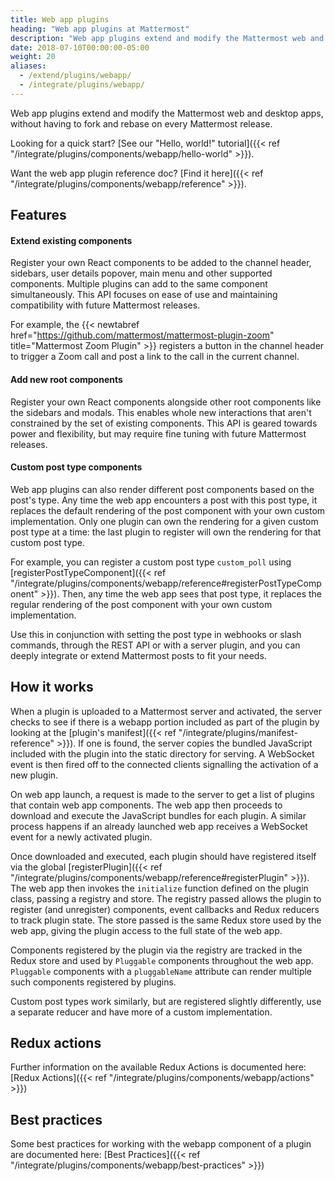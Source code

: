 ```yaml
---
title: Web app plugins
heading: "Web app plugins at Mattermost"
description: "Web app plugins extend and modify the Mattermost web and desktop apps, without having to fork and rebase on every Mattermost release."
date: 2018-07-10T00:00:00-05:00
weight: 20
aliases:
  - /extend/plugins/webapp/
  - /integrate/plugins/webapp/
---
```


Web app plugins extend and modify the Mattermost web and desktop apps, without having to fork and rebase on every Mattermost release.

Looking for a quick start? [See our "Hello, world!" tutorial]({{< ref "/integrate/plugins/components/webapp/hello-world" >}}).

Want the web app plugin reference doc? [Find it here]({{< ref "/integrate/plugins/components/webapp/reference" >}}).

## Features

#### Extend existing components

Register your own React components to be added to the channel header, sidebars, user details popover, main menu and other supported components. Multiple plugins can add to the same component simultaneously. This API focuses on ease of use and maintaining compatibility with future Mattermost releases.

For example, the {{< newtabref href="https://github.com/mattermost/mattermost-plugin-zoom" title="Mattermost Zoom Plugin" >}} registers a button in the channel header to trigger a Zoom call and post a link to the call in the current channel.

#### Add new root components

Register your own React components alongside other root components like the sidebars and modals. This enables whole new interactions that aren't constrained by the set of existing components. This API is geared towards power and flexibility, but may require fine tuning with future Mattermost releases.

#### Custom post type components

Web app plugins can also render different post components based on the post's type. Any time the web app encounters a post with this post type, it replaces the default rendering of the post component with your own custom implementation. Only one plugin can own the rendering for a given custom post type at a time: the last plugin to register will own the rendering for that custom post type.

For example, you can register a custom post type `custom_poll` using [registerPostTypeComponent]({{< ref "/integrate/plugins/components/webapp/reference#registerPostTypeComponent" >}}). Then, any time the web app sees that post type, it replaces the regular rendering of the post component with your own custom implementation.

Use this in conjunction with setting the post type in webhooks or slash commands, through the REST API or with a server plugin, and you can deeply integrate or extend Mattermost posts to fit your needs.

## How it works

When a plugin is uploaded to a Mattermost server and activated, the server checks to see if there is a webapp portion included as part of the plugin by looking at the [plugin's manifest]({{< ref "/integrate/plugins/manifest-reference" >}}). If one is found, the server copies the bundled JavaScript included with the plugin into the static directory for serving. A WebSocket event is then fired off to the connected clients signalling the activation of a new plugin.

On web app launch, a request is made to the server to get a list of plugins that contain web app components. The web app then proceeds to download and execute the JavaScript bundles for each plugin. A similar process happens if an already launched web app receives a WebSocket event for a newly activated plugin.

Once downloaded and executed, each plugin should have registered itself via the global [registerPlugin]({{< ref "/integrate/plugins/components/webapp/reference#registerPlugin" >}}). The web app then invokes the `initialize` function defined on the plugin class, passing a registry and store. The registry passed allows the plugin to register (and unregister) components, event callbacks and Redux reducers to track plugin state. The store passed is the same Redux store used by the web app, giving the plugin access to the full state of the web app.

Components registered by the plugin via the registry are tracked in the Redux store and used by `Pluggable` components throughout the web app. `Pluggable` components with a `pluggableName` attribute can render multiple such components registered by plugins.

Custom post types work similarly, but are registered slightly differently, use a separate reducer and have more of a custom implementation.

## Redux actions

Further information on the available Redux Actions is documented here: [Redux Actions]({{< ref "/integrate/plugins/components/webapp/actions" >}})

## Best practices

Some best practices for working with the webapp component of a plugin are documented here: [Best Practices]({{< ref "/integrate/plugins/components/webapp/best-practices" >}})
